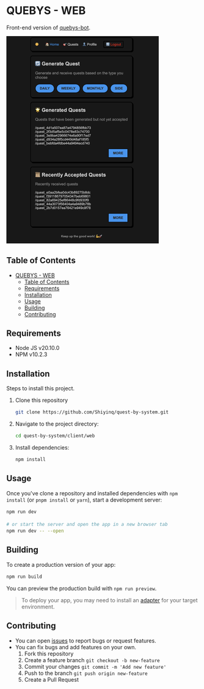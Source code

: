 # QUEBYS - WEB

Front-end version of [quebys-bot](../telegram-bot/README.md).

<img width="399" alt="image" src="quebys-web.png">


## Table of Contents
- [QUEBYS - WEB](#quebys---web)
  - [Table of Contents](#table-of-contents)
  - [Requirements](#requirements)
  - [Installation](#installation)
  - [Usage](#usage)
  - [Building](#building)
  - [Contributing](#contributing)


## Requirements
- Node JS v20.10.0
- NPM v10.2.3

## Installation
Steps to install this project.

1. Clone this repository
    ```bash
    git clone https://github.com/Shiyinq/quest-by-system.git
    ```
2. Navigate to the project directory:
    ```bash
    cd quest-by-system/client/web
    ```
3. Install dependencies:
    ```bash
    npm install
    ```

## Usage
Once you've clone a repository and installed dependencies with `npm install` (or `pnpm install` or `yarn`), start a development server:

```bash
npm run dev

# or start the server and open the app in a new browser tab
npm run dev -- --open
```

## Building

To create a production version of your app:

```bash
npm run build
```

You can preview the production build with `npm run preview`.

> To deploy your app, you may need to install an [adapter](https://kit.svelte.dev/docs/adapters) for your target environment.

## Contributing
- You can open [issues](https://github.com/Shiyinq/quest-by-system/issues) to report bugs or request features.
- You can fix bugs and add features on your own.
  1. Fork this repository
  2. Create a feature branch `git checkout -b new-feature`
  3. Commit your changes `git commit -m 'Add new feature'`
  4. Push to the branch `git push origin new-feature`
  5. Create a Pull Request